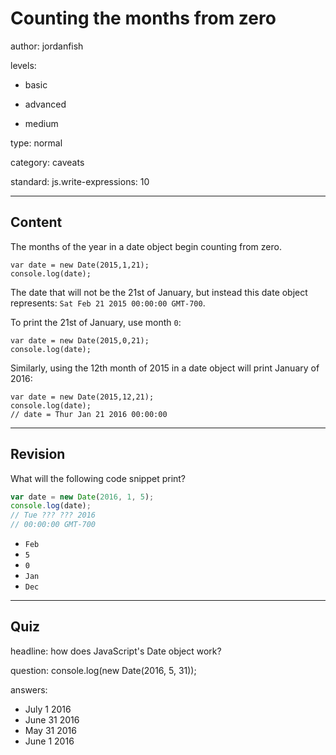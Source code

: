 # Counting the months from zero
author: jordanfish

levels:

  - basic

  - advanced

  - medium

type: normal

category: caveats

standard: 
  js.write-expressions: 10

---
## Content

The months of the year in a date object begin counting from zero.

```
var date = new Date(2015,1,21);
console.log(date); 
```
The date that will not be the 21st of January, but instead this date object represents: `Sat Feb 21 2015 00:00:00 GMT-700`.

To print the 21st of January, use month `0`:

```
var date = new Date(2015,0,21);
console.log(date);
```

Similarly, using the 12th month of 2015 in a date object will print January of 2016:

```
var date = new Date(2015,12,21);
console.log(date);
// date = Thur Jan 21 2016 00:00:00
```

---
## Revision

What will the following code snippet print?
```javascript
var date = new Date(2016, 1, 5);
console.log(date);
// Tue ??? ??? 2016
// 00:00:00 GMT-700
```

* `Feb`
* `5`
* `0`
* `Jan`
* `Dec`

---
## Quiz

headline: how does JavaScript's Date object work?

question: console.log(new Date(2016, 5, 31));

answers:
  - July 1 2016
  - June 31 2016
  - May 31 2016
  - June 1 2016

